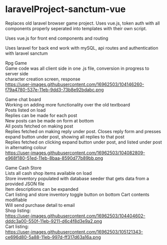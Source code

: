# laravelProject-sanctum-vue
Replaces old laravel browser game project. Uses vue.js, token auth with all components properly 
seperated into templates with their own script.    

Uses vue.js for front end components and routing

Uses laravel for back end work with mySQL, api routes and authentication with laravel sanctum  

Rpg Game  
Game code was all client side in one .js file, conversion in progress to server side  
character creation screen, response  
https://user-images.githubusercontent.com/16962503/104146260-f79a4780-537e-11eb-9dd3-73b8e92bdabc.png  

Game chat board    
Working on adding more functionality over the old textboard  
Posts listed on load  
Replies can be made for each post  
New posts can be made on form at bottom  
All posts fetched on making post  
Replies fetched on making reply under post. Closes reply form and presses expand button under post, showing
all replies to that post  
Replies fetched on clicking expand button under post, and listed under post in alternating colour  
https://user-images.githubusercontent.com/16962503/104082809-e968f180-51ed-11eb-8baa-8590d77b89bb.png

Game Cash Store  
Lists all cash shop items available on load  
Store inventory populated with database seeder that gets data from a provided JSON file  
Item descriptions can be expanded  
Cart listing and store inventory toggle button on bottom 
Cart contents modifiable  
Will send purchase detail to email  
Shop listing:     
https://user-images.githubusercontent.com/16962503/104404602-dddc3a00-550f-11eb-9211-d6c4f8d3e9a2.png  
Cart listing:  
https://user-images.githubusercontent.com/16962503/105121343-ce696d80-5a88-11eb-997d-ff317d63a16a.png
